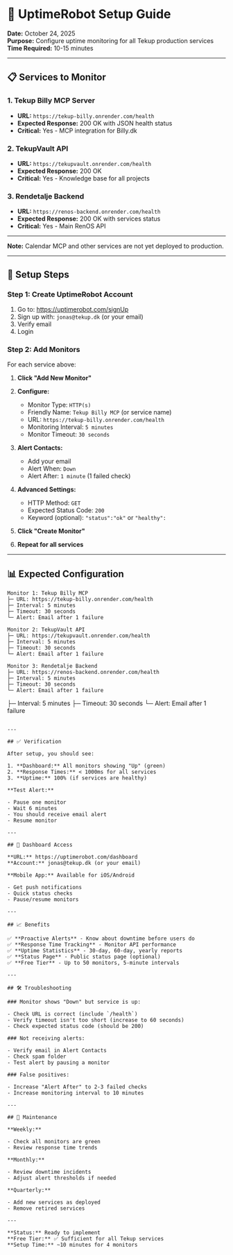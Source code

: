 # 🔔 UptimeRobot Setup Guide

**Date:** October 24, 2025  
**Purpose:** Configure uptime monitoring for all Tekup production services  
**Time Required:** 10-15 minutes

---

## 📋 Services to Monitor

### 1. Tekup Billy MCP Server

- **URL:** `https://tekup-billy.onrender.com/health`
- **Expected Response:** 200 OK with JSON health status
- **Critical:** Yes - MCP integration for Billy.dk

### 2. TekupVault API

- **URL:** `https://tekupvault.onrender.com/health`
- **Expected Response:** 200 OK
- **Critical:** Yes - Knowledge base for all projects

### 3. Rendetalje Backend

- **URL:** `https://renos-backend.onrender.com/health`
- **Expected Response:** 200 OK with services status
- **Critical:** Yes - Main RenOS API

---

**Note:** Calendar MCP and other services are not yet deployed to production.

---

## 🚀 Setup Steps

### Step 1: Create UptimeRobot Account

1. Go to: https://uptimerobot.com/signUp
2. Sign up with: `jonas@tekup.dk` (or your email)
3. Verify email
4. Login

### Step 2: Add Monitors

For each service above:

1. **Click "Add New Monitor"**

2. **Configure:**

   - Monitor Type: `HTTP(s)`
   - Friendly Name: `Tekup Billy MCP` (or service name)
   - URL: `https://tekup-billy.onrender.com/health`
   - Monitoring Interval: `5 minutes`
   - Monitor Timeout: `30 seconds`

3. **Alert Contacts:**

   - Add your email
   - Alert When: `Down`
   - Alert After: `1 minute` (1 failed check)

4. **Advanced Settings:**

   - HTTP Method: `GET`
   - Expected Status Code: `200`
   - Keyword (optional): `"status":"ok"` or `"healthy":`

5. **Click "Create Monitor"**

6. **Repeat for all services**

---

## 📊 Expected Configuration

```text
Monitor 1: Tekup Billy MCP
├─ URL: https://tekup-billy.onrender.com/health
├─ Interval: 5 minutes
├─ Timeout: 30 seconds
└─ Alert: Email after 1 failure

Monitor 2: TekupVault API
├─ URL: https://tekupvault.onrender.com/health
├─ Interval: 5 minutes
├─ Timeout: 30 seconds
└─ Alert: Email after 1 failure

Monitor 3: Rendetalje Backend
├─ URL: https://renos-backend.onrender.com/health
├─ Interval: 5 minutes
├─ Timeout: 30 seconds
└─ Alert: Email after 1 failure
```
├─ Interval: 5 minutes
├─ Timeout: 30 seconds
└─ Alert: Email after 1 failure
```

---

## ✅ Verification

After setup, you should see:

1. **Dashboard:** All monitors showing "Up" (green)
2. **Response Times:** < 1000ms for all services
3. **Uptime:** 100% (if services are healthy)

**Test Alert:**

- Pause one monitor
- Wait 6 minutes
- You should receive email alert
- Resume monitor

---

## 🔗 Dashboard Access

**URL:** https://uptimerobot.com/dashboard  
**Account:** jonas@tekup.dk (or your email)

**Mobile App:** Available for iOS/Android

- Get push notifications
- Quick status checks
- Pause/resume monitors

---

## 📈 Benefits

✅ **Proactive Alerts** - Know about downtime before users do  
✅ **Response Time Tracking** - Monitor API performance  
✅ **Uptime Statistics** - 30-day, 60-day, yearly reports  
✅ **Status Page** - Public status page (optional)  
✅ **Free Tier** - Up to 50 monitors, 5-minute intervals

---

## 🛠️ Troubleshooting

### Monitor shows "Down" but service is up:

- Check URL is correct (include `/health`)
- Verify timeout isn't too short (increase to 60 seconds)
- Check expected status code (should be 200)

### Not receiving alerts:

- Verify email in Alert Contacts
- Check spam folder
- Test alert by pausing a monitor

### False positives:

- Increase "Alert After" to 2-3 failed checks
- Increase monitoring interval to 10 minutes

---

## 📝 Maintenance

**Weekly:**

- Check all monitors are green
- Review response time trends

**Monthly:**

- Review downtime incidents
- Adjust alert thresholds if needed

**Quarterly:**

- Add new services as deployed
- Remove retired services

---

**Status:** Ready to implement  
**Free Tier:** ✅ Sufficient for all Tekup services  
**Setup Time:** ~10 minutes for 4 monitors
